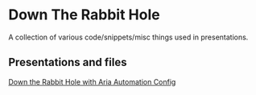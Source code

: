 # Down The Rabbit Hole

A collection of various code/snippets/misc things used in presentations.

## Presentations and files

[Down the Rabbit Hole with Aria Automation Config](/AriaAutomationConfig)
